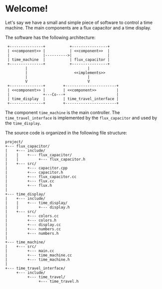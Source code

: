 # Welcome!

Let's say we have a small and simple piece of software to control a time machine. The main components are a flux capacitor and a time display.

The software has the following architecture:
```
 +---------------+           +----------------+
 | <<component>> |           | <<component>>  |
 |               |---------->|                |
 | time_machine  |           | flux_capacitor |
 +---------------+           +----------------+
         |                           |
         |                     <<implements>>
         |                           |
         V                           V
 +---------------+        +-----------------------+
 | <<component>> |        | <<component>>         |
 |               +---Co---+                       |
 | time_display  |        | time_travel_interface |
 +---------------+        +-----------------------+
```

The component `time_machine` is the main controller. The `time_travel_interface` is implemented by the `flux_capacitor` and used by the `time_display`.

The source code is organized in the following file structure:
```
project/
+--- flux_capacitor/
|    +--- include/
|    |    +--- flux_capacitor/
|    |         +--- flux_capacitor.h
|    +--- src/
|         +--- capacitor.cpp
|         +--- capacitor.h
|         +--- flux_capacitor.cc
|         +--- flux.cc
|         +--- flux.h
|
+--- time_display/
|    +--- include/
|    |    +--- time_display/
|    |         +--- display.h
|    +--- src/
|         +--- colors.cc
|         +--- colors.h
|         +--- display.cc
|         +--- numbers.cc
|         +--- numbers.h
|
+--- time_machine/
|    +--- src/
|         +--- main.cc
|         +--- time_machine.cc
|         +--- time_machine.h
|
+--- time_travel_interface/
     +--- include/
          +--- time_travel/
               +--- time_travel.h
```
